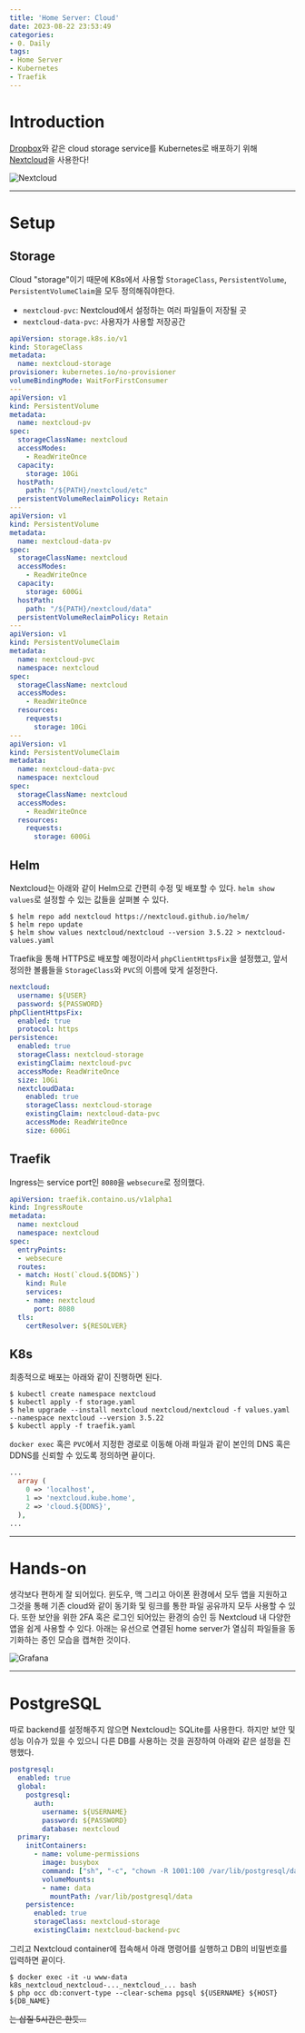```yaml
---
title: 'Home Server: Cloud'
date: 2023-08-22 23:53:49
categories:
- 0. Daily
tags:
- Home Server
- Kubernetes
- Traefik
---
```

# Introduction

[Dropbox](https://www.dropbox.com)와 같은 cloud storage service를 Kubernetes로 배포하기 위해 [Nextcloud](https://github.com/nextcloud)을 사용한다!

![Nextcloud](https://github-production-user-asset-6210df.s3.amazonaws.com/42334717/262398322-65cec9f6-d359-422a-8735-e5db355e4fb7.png)

<!-- More -->

---

# Setup

## Storage

Cloud "storage"이기 때문에 K8s에서 사용할 `StorageClass`, `PersistentVolume`, `PersistentVolumeClaim`을 모두 정의해줘야한다.

+ `nextcloud-pvc`: Nextcloud에서 설정하는 여러 파일들이 저장될 곳
+ `nextcloud-data-pvc`: 사용자가 사용할 저장공간

```yaml storage.yaml
apiVersion: storage.k8s.io/v1
kind: StorageClass
metadata:
  name: nextcloud-storage
provisioner: kubernetes.io/no-provisioner
volumeBindingMode: WaitForFirstConsumer
---
apiVersion: v1
kind: PersistentVolume
metadata:
  name: nextcloud-pv
spec:
  storageClassName: nextcloud
  accessModes:
    - ReadWriteOnce
  capacity:
    storage: 10Gi
  hostPath:
    path: "/${PATH}/nextcloud/etc"
  persistentVolumeReclaimPolicy: Retain
---
apiVersion: v1
kind: PersistentVolume
metadata:
  name: nextcloud-data-pv
spec:
  storageClassName: nextcloud
  accessModes:
    - ReadWriteOnce
  capacity:
    storage: 600Gi
  hostPath:
    path: "/${PATH}/nextcloud/data"
  persistentVolumeReclaimPolicy: Retain
---
apiVersion: v1
kind: PersistentVolumeClaim
metadata:
  name: nextcloud-pvc
  namespace: nextcloud
spec:
  storageClassName: nextcloud
  accessModes:
    - ReadWriteOnce
  resources:
    requests:
      storage: 10Gi
---
apiVersion: v1
kind: PersistentVolumeClaim
metadata:
  name: nextcloud-data-pvc
  namespace: nextcloud
spec:
  storageClassName: nextcloud
  accessModes:
    - ReadWriteOnce
  resources:
    requests:
      storage: 600Gi
```

## Helm

Nextcloud는 아래와 같이 Helm으로 간편히 수정 및 배포할 수 있다.
`helm show values`로 설정할 수 있는 값들을 살펴볼 수 있다.

```shell
$ helm repo add nextcloud https://nextcloud.github.io/helm/
$ helm repo update
$ helm show values nextcloud/nextcloud --version 3.5.22 > nextcloud-values.yaml
```

Traefik을 통해 HTTPS로 배포할 예정이라서 `phpClientHttpsFix`을 설정했고, 앞서 정의한 볼륨들을 `StorageClass`와 `PVC`의 이름에 맞게 설정한다.

```yaml values.yaml
nextcloud:
  username: ${USER}
  password: ${PASSWORD}
phpClientHttpsFix:
  enabled: true
  protocol: https
persistence:
  enabled: true
  storageClass: nextcloud-storage
  existingClaim: nextcloud-pvc
  accessMode: ReadWriteOnce
  size: 10Gi
  nextcloudData:
    enabled: true
    storageClass: nextcloud-storage
    existingClaim: nextcloud-data-pvc
    accessMode: ReadWriteOnce
    size: 600Gi
```

## Traefik

Ingress는 service port인 `8080`을 `websecure`로 정의했다.

```yaml traefik.yaml
apiVersion: traefik.containo.us/v1alpha1
kind: IngressRoute
metadata:
  name: nextcloud
  namespace: nextcloud
spec:
  entryPoints:
  - websecure
  routes:
  - match: Host(`cloud.${DDNS}`)
    kind: Rule
    services:
    - name: nextcloud
      port: 8080
  tls:
    certResolver: ${RESOLVER}
```

## K8s

최종적으로 배포는 아래와 같이 진행하면 된다.

```shell
$ kubectl create namespace nextcloud
$ kubectl apply -f storage.yaml
$ helm upgrade --install nextcloud nextcloud/nextcloud -f values.yaml --namespace nextcloud --version 3.5.22
$ kubectl apply -f traefik.yaml
```

`docker exec` 혹은 `PVC`에서 지정한 경로로 이동해 아래 파일과 같이 본인의 DNS 혹은 DDNS를 신뢰할 수 있도록 정의하면 끝이다.

```php etc/config/config.php
...
  array (
    0 => 'localhost',
    1 => 'nextcloud.kube.home',
    2 => 'cloud.${DDNS}',
  ),
...
```

---

# Hands-on

생각보다 편하게 잘 되어있다.
윈도우, 맥 그리고 아이폰 환경에서 모두 앱을 지원하고 그것을 통해 기존 cloud와 같이 동기화 및 링크를 통한 파일 공유까지 모두 사용할 수 있다.
또한 보안을 위한 2FA 혹은 로그인 되어있는 환경의 승인 등 Nextcloud 내 다양한 앱을 쉽게 사용할 수 있다.
아래는 유선으로 연결된 home server가 열심히 파일들을 동기화하는 중인 모습을 캡쳐한 것이다.

![Grafana](https://github-production-user-asset-6210df.s3.amazonaws.com/42334717/262403002-c6b91e98-4146-4e52-80f3-136a215cd204.png)

---

# PostgreSQL

따로 backend를 설정해주지 않으면 Nextcloud는 SQLite를 사용한다.
하지만 보안 및 성능 이슈가 있을 수 있으니 다른 DB를 사용하는 것을 권장하여 아래와 같은 설정을 진행했다.

```yaml values.yaml
postgresql:
  enabled: true
  global:
    postgresql:
      auth:
        username: ${USERNAME}
        password: ${PASSWORD}
        database: nextcloud
  primary:
    initContainers:
      - name: volume-permissions
        image: busybox
        command: ["sh", "-c", "chown -R 1001:100 /var/lib/postgresql/data"]
        volumeMounts:
        - name: data
          mountPath: /var/lib/postgresql/data
    persistence:
      enabled: true
      storageClass: nextcloud-storage
      existingClaim: nextcloud-backend-pvc
```

그리고 Nextcloud container에 접속해서 아래 명령어를 실행하고 DB의 비밀번호를 입력하면 끝이다.

```shell
$ docker exec -it -u www-data k8s_nextcloud_nextcloud-..._nextcloud_... bash
$ php occ db:convert-type --clear-schema pgsql ${USERNAME} ${HOST} ${DB_NAME}
```

~~는 삽질 5시간은 한듯...~~